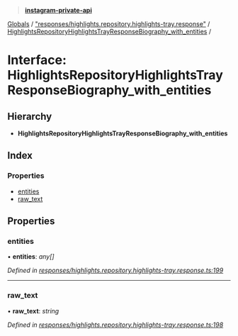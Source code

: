 > **[instagram-private-api](../README.md)**

[Globals](../README.md) / ["responses/highlights.repository.highlights-tray.response"](../modules/_responses_highlights_repository_highlights_tray_response_.md) / [HighlightsRepositoryHighlightsTrayResponseBiography_with_entities](_responses_highlights_repository_highlights_tray_response_.highlightsrepositoryhighlightstrayresponsebiography_with_entities.md) /

# Interface: HighlightsRepositoryHighlightsTrayResponseBiography_with_entities

## Hierarchy

* **HighlightsRepositoryHighlightsTrayResponseBiography_with_entities**

## Index

### Properties

* [entities](_responses_highlights_repository_highlights_tray_response_.highlightsrepositoryhighlightstrayresponsebiography_with_entities.md#entities)
* [raw_text](_responses_highlights_repository_highlights_tray_response_.highlightsrepositoryhighlightstrayresponsebiography_with_entities.md#raw_text)

## Properties

###  entities

• **entities**: *any[]*

*Defined in [responses/highlights.repository.highlights-tray.response.ts:199](https://github.com/dilame/instagram-private-api/blob/e9c516c/src/responses/highlights.repository.highlights-tray.response.ts#L199)*

___

###  raw_text

• **raw_text**: *string*

*Defined in [responses/highlights.repository.highlights-tray.response.ts:198](https://github.com/dilame/instagram-private-api/blob/e9c516c/src/responses/highlights.repository.highlights-tray.response.ts#L198)*
